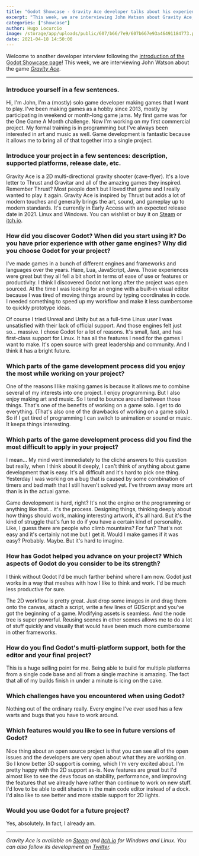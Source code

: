 ```yaml
---
title: "Godot Showcase - Gravity Ace developer talks about his experience"
excerpt: "This week, we are interviewing John Watson about Gravity Ace, a 2D multi-directional gravity shooter. It was released in October 2020 in early access and is available on Windows and Linux."
categories: ["showcase"]
author: Hugo Locurcio
image: /storage/app/uploads/public/607/b66/7e9/607b667e93a46491184773.png
date: 2021-04-18 14:50:00
---
```


Welcome to another developer interview following the [introduction of the Godot Showcase page](https://godotengine.org/article/new-showcase-for-projects-made-with-godot)! This week, we are interviewing John Watson about the game [*Gravity Ace*](https://godotengine.org/showcase/gravity-ace).

___

### Introduce yourself in a few sentences.

Hi, I'm John, I'm a (mostly) solo game developer making games that I want to play. I've been making games as a hobby since 2013, mostly by participating in weekend or month-long game jams. My first game was for the One Game A Month challenge. Now I'm working on my first commercial project. My formal training is in programming but I've always been interested in art and music as well. Game development is fantastic because it allows me to bring all of that together into a single project.

### Introduce your project in a few sentences: description, supported platforms, release date, etc.

Gravity Ace is a 2D multi-directional gravity shooter (cave-flyer). It's a love letter to Thrust and Gravitar and all of the amazing games they inspired. Remember Thrust? Most people don't but I loved that game and I really wanted to play it again. Gravity Ace is inspired by Thrust but adds a lot of modern touches and generally brings the art, sound, and gameplay up to modern standards. It's currently in Early Access with an expected release date in 2021. Linux and Windows. You can wishlist or buy it on [Steam](https://store.steampowered.com/app/1003860/Gravity_Ace/?curator_clanid=41324400) or [itch.io](https://jotson.itch.io/gravity).

### How did you discover Godot? When did you start using it? Do you have prior experience with other game engines? Why did you choose Godot for your project?

I've made games in a bunch of different engines and frameworks and languages over the years. Haxe, Lua, JavaScript, Java. Those experiences were great but they all fell a bit short in terms of ease of use or features or productivity. I think I discovered Godot not long after the project was open sourced. At the time I was looking for an engine with a built-in visual editor because I was tired of moving things around by typing coordinates in code. I needed something to speed up my workflow and make it less cumbersome to quickly prototype ideas.

Of course I tried Unreal and Unity but as a full-time Linux user I was unsatisfied with their lack of official support. And those engines felt just so... massive. I chose Godot for a lot of reasons. It's small, fast, and has first-class support for Linux. It has all the features I need for the games I want to make. It's open source with great leadership and community. And I think it has a bright future.

### Which parts of the game development process did you enjoy the most while working on your project?

One of the reasons I like making games is because it allows me to combine several of my interests into one project. I enjoy programming. But I also enjoy making art and music. So I tend to bounce around between those things. That's one of the benefits of working on a game solo. I get to do everything. (That's also one of the drawbacks of working on a game solo.) So if I get tired of programming I can switch to animation or sound or music. It keeps things interesting.

### Which parts of the game development process did you find the most difficult to apply in your project?

I mean... My mind went immediately to the cliché answers to this question but really, when I think about it deeply, I can't think of anything about game development that is easy. It's all difficult and it's hard to pick one thing. Yesterday I was working on a bug that is caused by some combination of timers and bad math that I still haven't solved yet. I've thrown away more art than is in the actual game.

Game development is hard, right? It's not the engine or the programming or anything like that... it's the process. Designing things, thinking deeply about how things should work, making interesting artwork, it's all hard. But it's the kind of struggle that's fun to do if you have a certain kind of personality. Like, I guess there are people who climb mountains? For fun? That's not easy and it's certainly not me but I get it. Would I make games if it was easy? Probably. Maybe. But it's hard to imagine.

### How has Godot helped you advance on your project? Which aspects of Godot do you consider to be its strength?

I think without Godot I'd be much farther behind where I am now. Godot just works in a way that meshes with how I like to think and work. I'd be much less productive for sure.

The 2D workflow is pretty great. Just drop some images in and drag them onto the canvas, attach a script, write a few lines of GDScript and you've got the beginning of a game. Modifying assets is seamless. And the node tree is super powerful. Reusing scenes in other scenes allows me to do a lot of stuff quickly and visually that would have been much more cumbersome in other frameworks.

### How do you find Godot's multi-platform support, both for the editor and your final project?

This is a huge selling point for me. Being able to build for multiple platforms from a single code base and all from a single machine is amazing. The fact that all of my builds finish in under a minute is icing on the cake.

### Which challenges have you encountered when using Godot?

Nothing out of the ordinary really. Every engine I've ever used has a few warts and bugs that you have to work around.

### Which features would you like to see in future versions of Godot?

Nice thing about an open source project is that you can see all of the open issues and the developers are very open about what they are working on. So I know better 3D support is coming, which I'm very excited about. I'm pretty happy with the 2D support as-is. New features are great but I'd almost like to see the devs focus on stability, performance, and improving the features that we already have rather than continue to work on new stuff. I'd love to be able to edit shaders in the main code editor instead of a dock. I'd also like to see better and more stable support for 2D lights.

### Would you use Godot for a future project?

Yes, absolutely. In fact, I already am.

___


*Gravity Ace is available on [Steam](https://store.steampowered.com/app/1003860/Gravity_Ace/?curator_clanid=41324400) and [Itch.io](https://jotson.itch.io/gravity) for Windows and Linux. You can also follow its development on [Twitter](https://twitter.com/yafd).*
